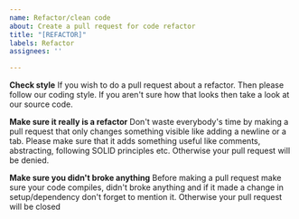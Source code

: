 ```yaml
---
name: Refactor/clean code
about: Create a pull request for code refactor
title: "[REFACTOR]"
labels: Refactor
assignees: ''

---
```


**Check style**
If you wish to do a pull request about a refactor. Then please follow our coding style.
If you aren't sure how that looks then take a look at our source code.

**Make sure it really is a refactor**
Don't waste everybody's time by making a pull request that only changes something visible like adding a newline or a tab. Please make sure that it adds something useful like comments, abstracting, following SOLID principles etc. Otherwise your pull request will be denied.

**Make sure you didn't broke anything**
Before making a pull request make sure your code compiles, didn't broke anything and if it made a change in setup/dependency don't forget to mention it. Otherwise your pull request will be closed
